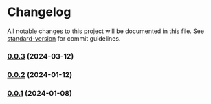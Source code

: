 # Changelog

All notable changes to this project will be documented in this file. See [standard-version](https://github.com/conventional-changelog/standard-version) for commit guidelines.

### [0.0.3](https://github.com/plzhans/kidsnote-backup/compare/release/v0.0.2...release/v0.0.3) (2024-03-12)

### [0.0.2](https://github.com/plzhans/kidsnote-backup/compare/release/v0.0.1...release/v0.0.2) (2024-01-12)

### [0.0.1](https://github.com/plzhans/kidsnote-backup/compare/release/v0.0.0...release/v0.0.1) (2024-01-08)
